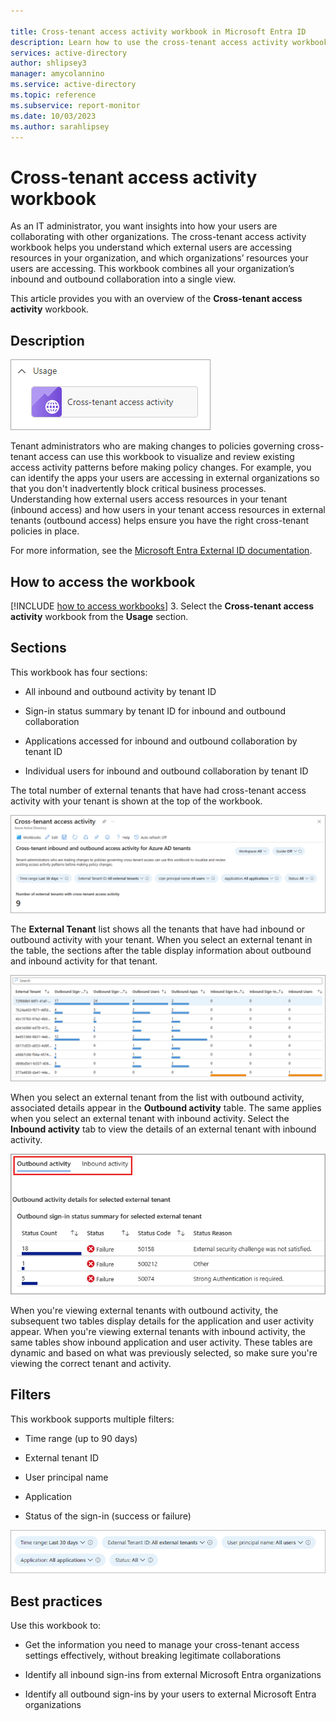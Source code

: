 ```yaml
---

title: Cross-tenant access activity workbook in Microsoft Entra ID
description: Learn how to use the cross-tenant access activity workbook.
services: active-directory
author: shlipsey3
manager: amycolannino
ms.service: active-directory
ms.topic: reference
ms.subservice: report-monitor
ms.date: 10/03/2023
ms.author: sarahlipsey
---
```


# Cross-tenant access activity workbook

As an IT administrator, you want insights into how your users are collaborating with other organizations. The cross-tenant access activity workbook helps you understand which external users are accessing resources in your organization, and which organizations’ resources your users are accessing. This workbook combines all your organization’s inbound and outbound collaboration into a single view.

This article provides you with an overview of the **Cross-tenant access activity** workbook.


## Description

![Image showing this workbook is found under the Usage category](./media/workbook-cross-tenant-access-activity/workbook-category.png)

Tenant administrators who are making changes to policies governing cross-tenant access can use this workbook to visualize and review existing access activity patterns before making policy changes. For example, you can identify the apps your users are accessing in external organizations so that you don't inadvertently block critical business processes. Understanding how external users access resources in your tenant (inbound access) and how users in your tenant access resources in external tenants (outbound access) helps ensure you have the right cross-tenant policies in place.

For more information, see the [Microsoft Entra External ID documentation](~/external-id/index.yml).

## How to access the workbook

[!INCLUDE [how to access workbooks](~/includes/how-to-access-workbooks.md)]
3. Select the **Cross-tenant access activity** workbook from the **Usage** section.

## Sections

This workbook has four sections:

- All inbound and outbound activity by tenant ID

- Sign-in status summary by tenant ID for inbound and outbound collaboration

- Applications accessed for inbound and outbound collaboration by tenant ID

- Individual users for inbound and outbound collaboration by tenant ID

The total number of external tenants that have had cross-tenant access activity with your tenant is shown at the top of the workbook. 

![Screenshot of the first section of the workbook.](./media/workbook-cross-tenant-access-activity/cross-tenant-activity-top.png)

The **External Tenant** list shows all the tenants that have had inbound or outbound activity with your tenant. When you select an external tenant in the table, the sections after the table display information about outbound and inbound activity for that tenant.

![Screenshot of the external tenant list.](./media/workbook-cross-tenant-access-activity/cross-tenant-activity-external-tenant-list.png)

When you select an external tenant from the list with outbound activity, associated details appear in the **Outbound activity** table. The same applies when you select an external tenant with inbound activity. Select the **Inbound activity** tab to view the details of an external tenant with inbound activity.

![Screenshot of the outbound and inbound activity, with the outbound and inbound options highlighted.](./media/workbook-cross-tenant-access-activity/cross-tenant-activity-outbound-inbound-activity.png)

When you're viewing external tenants with outbound activity, the subsequent two tables display details for the application and user activity appear. When you're viewing external tenants with inbound activity, the same tables show inbound application and user activity. These tables are dynamic and based on what was previously selected, so make sure you're viewing the correct tenant and activity.

## Filters

This workbook supports multiple filters:

- Time range (up to 90 days)

- External tenant ID

- User principal name

- Application

- Status of the sign-in (success or failure)

![Screenshot showing workbook filters](./media/workbook-cross-tenant-access-activity/workbook-filters.png)

## Best practices

Use this workbook to:

- Get the information you need to manage your cross-tenant access settings effectively, without breaking legitimate collaborations

- Identify all inbound sign-ins from external Microsoft Entra organizations

- Identify all outbound sign-ins by your users to external Microsoft Entra organizations
